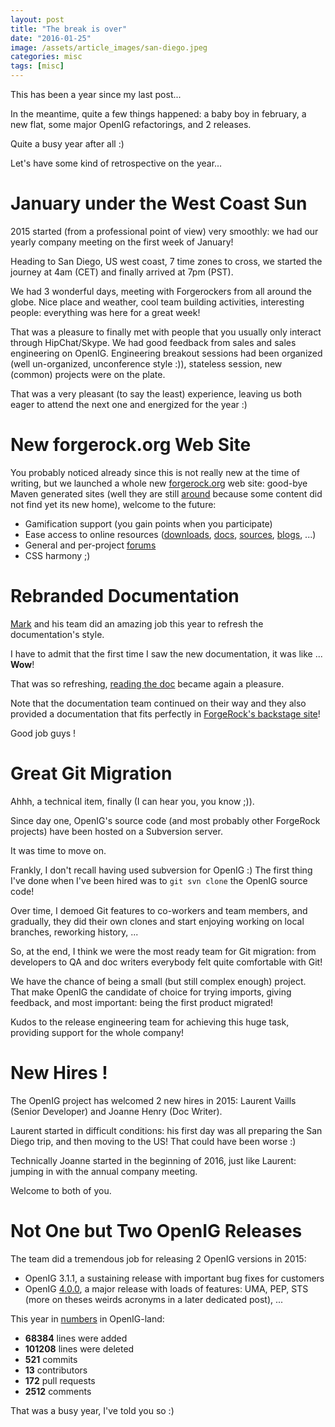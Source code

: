 ```yaml
---
layout: post
title: "The break is over"
date: "2016-01-25"
image: /assets/article_images/san-diego.jpeg
categories: misc
tags: [misc]
---
```


This has been a year since my last post...

In the meantime, quite a few things happened: a baby boy in february, a new flat,
some major OpenIG refactorings, and 2 releases.

Quite a busy year after all :)

Let's have some kind of retrospective on the year...

<!-- more -->

# January under the West Coast Sun

2015 started (from a professional point of view) very smoothly: we had our yearly
company meeting on the first week of January!

Heading to San Diego, US west coast, 7 time zones to cross, we started the journey
at 4am (CET) and finally arrived at 7pm (PST).

We had 3 wonderful days, meeting with Forgerockers from all around the globe.
Nice place and weather, cool team building activities, interesting people: everything
was here for a great week!

That was a pleasure to finally met with people that you usually only interact
through HipChat/Skype.
We had good feedback from sales and sales engineering on OpenIG.
Engineering breakout sessions had been organized (well un-organized, unconference
style :)), stateless session, new (common) projects were on the plate.

That was a very pleasant (to say the least) experience, leaving us both eager to attend
the next one and energized for the year :)

# New forgerock.org Web Site

You probably noticed already since this is not really new at the time of writing,
but we launched a whole new [forgerock.org](http://forgerock.org) web site:
good-bye Maven generated sites (well they are still [around](http://openig.forgerock.org)
because some content did not find yet its new home), welcome to the future:

* Gamification support (you gain points when you participate)
* Ease access to online resources ([downloads][downloads], [docs][docs], [sources][sources], [blogs][blogs], ...)
* General and per-project [forums][forums]
* CSS harmony ;)

# Rebranded Documentation

[Mark](https://marginnotes2.wordpress.com/) and his team did an amazing job this
year to refresh the documentation's style.

I have to admit that the first time I saw the new documentation, it was like ... **Wow**!

That was so refreshing, [reading the doc][openig-doc] became again a pleasure.

Note that the documentation team continued on their way and they also provided a
documentation that fits perfectly in [ForgeRock's backstage site][openig-backstage-doc]!

Good job guys !

# Great Git Migration

Ahhh, a technical item, finally (I can hear you, you know ;)).

Since day one, OpenIG's source code (and most probably other ForgeRock projects)
have been hosted on a Subversion server.

It was time to move on.

Frankly, I don't recall having used subversion for OpenIG :) The first thing I've
done when I've been hired was to `git svn clone` the OpenIG source code!

Over time, I demoed Git features to co-workers and team members, and gradually,
they did their own clones and start enjoying working on local branches, reworking history, ...

So, at the end, I think we were the most ready team for Git migration: from developers
to QA and doc writers everybody felt quite comfortable with Git!

We have the chance of being a small (but still complex enough) project. That make
OpenIG the candidate of choice for trying imports, giving feedback, and most
important: being the first product migrated!

Kudos to the release engineering team for achieving this huge task, providing
support for the whole company!

# New Hires !

The OpenIG project has welcomed 2 new hires in 2015: Laurent Vaills (Senior Developer)
and Joanne Henry (Doc Writer).

Laurent started in difficult conditions: his first day was all preparing the San
Diego trip, and then moving to the US! That could have been worse :)

Technically Joanne started in the beginning of 2016, just like Laurent: jumping in
with the annual company meeting.

Welcome to both of you.

# Not One but Two OpenIG Releases

The team did a tremendous job for releasing 2 OpenIG versions in 2015:

* OpenIG 3.1.1, a sustaining release with important bug fixes for customers
* OpenIG [4.0.0][download-openig], a major release with loads of features: UMA, PEP, STS (more
  on theses weirds acronyms in a later dedicated post), ...

This year in [numbers][openig-stats] in OpenIG-land:

* **68384** lines were added
* **101208** lines were deleted
* **521** commits
* **13** contributors
* **172** pull requests
* **2512** comments

That was a busy year, I've told you so :)

[downloads]: https://forgerock.org/downloads/
[docs]: https://forgerock.org/documentation/
[sources]: https://forgerock.org/projects/getting-the-source-code/
[blogs]: https://forgerock.org/blog/
[forums]: https://forgerock.org/forums/

[openig-doc]: http://openig.forgerock.org/doc/bootstrap/gateway-guide/index.html
[openig-backstage-doc]: https://backstage.forgerock.com/#!/docs/openig/4/gateway-guide
[openig-stats]: https://stash.forgerock.org/plugins/servlet/graphs?graph=activity&projectKey=OPENIG&repoSlug=openig&refId=all-branches&period=monthly
[download-openig]: https://backstage.forgerock.com/#!/downloads/OpenIG/Open%20Identity%20Gateway/4.0.0/OpenIG%204/war#list

